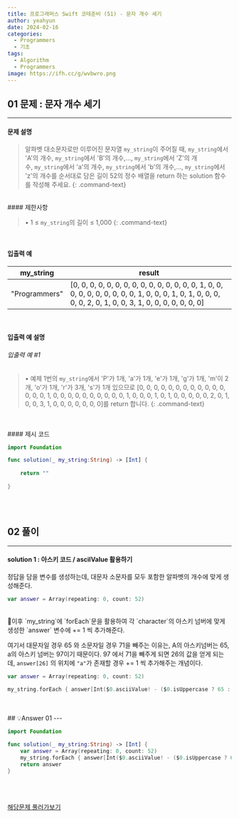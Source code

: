 ```yaml
---
title: 프로그래머스 Swift 코테준비 (51) - 문자 개수 세기
author: yeahyun
date: 2024-02-16
categories:
  - Programmers
  - 기초
tags:
  - Algorithm
  - Programmers
image: https://ifh.cc/g/wvbwro.png
---
```

## 01 문제 : 문자 개수 세기

---
#### 문제 설명

>알파벳 대소문자로만 이루어진 문자열 `my_string`이 주어질 때, `my_string`에서 'A'의 개수, `my_string`에서 'B'의 개수,..., `my_string`에서 'Z'의 개수, `my_string`에서 'a'의 개수, `my_string`에서 'b'의 개수,..., `my_string`에서 'z'의 개수를 순서대로 담은 길이 52의 정수 배열을 return 하는 solution 함수를 작성해 주세요.
{: .command-text}

<BR>
#### 제한사항

>• 1 ≤ `my_string`의 길이 ≤ 1,000
{: .command-text}
<BR>

#### 입출력 예

|my_string|result|
|---|---|
|"Programmers"|[0, 0, 0, 0, 0, 0, 0, 0, 0, 0, 0, 0, 0, 0, 0, 1, 0, 0, 0, 0, 0, 0, 0, 0, 0, 0, 1, 0, 0, 0, 1, 0, 1, 0, 0, 0, 0, 0, 2, 0, 1, 0, 0, 3, 1, 0, 0, 0, 0, 0, 0, 0]|

<BR>

#### 입출력 예 설명

###### 입출력 예 #1

>• 예제 1번의 `my_string`에서 'P'가 1개, 'a'가 1개, 'e'가 1개, 'g'가 1개, 'm'이 2개, 'o'가 1개, 'r'가 3개, 's'가 1개 있으므로 [0, 0, 0, 0, 0, 0, 0, 0, 0, 0, 0, 0, 0, 0, 0, 1, 0, 0, 0, 0, 0, 0, 0, 0, 0, 0, 1, 0, 0, 0, 1, 0, 1, 0, 0, 0, 0, 0, 2, 0, 1, 0, 0, 3, 1, 0, 0, 0, 0, 0, 0, 0]를 return 합니다.
{: .command-text}
<br>
<br>
#### 제시 코드

```swift
import Foundation

func solution(_ my_string:String) -> [Int] {
    
    return ""
    
}
```

<br>
<br>

## 02 풀이 
---

#### solution 1 : 아스키 코드 / ascilValue 활용하기

정답을 담을 변수를 생성하는데, 대문자 소문자를 모두 포함한 알파벳의 개수에 맞게 생성해준다.

```swift
var answer = Array(repeating: 0, count: 52)
```

<br>
이후 `my_string`에 `forEach`문을 활용하여 각 `character`의 아스키 넘버에 맞게 생성한 `answer` 변수에 += 1 씩 추가해준다.

여기서 대문자일 경우 65 와 소문자일 경우 71을 빼주는 이유는, A의 아스키넘버는 65, a의 아스키 넘버는 97이기 때문이다. 97 에서 71을 빼주게 되면 26의 값을 얻게 되는데,
`answer[26]` 의 위치에 `"a"`가 존재할 경우 += 1 씩 추가해주는 개념이다.
```swift
var answer = Array(repeating: 0, count: 52)
  
my_string.forEach { answer[Int($0.asciiValue! - ($0.isUppercase ? 65 : 71))] += 1 }
```

<br>
<br>
## 💡Answer 01
---

```swift
import Foundation

func solution(_ my_string:String) -> [Int] {
    var answer = Array(repeating: 0, count: 52)
    my_string.forEach { answer[Int($0.asciiValue! - ($0.isUppercase ? 65 : 71))] += 1 }
    return answer
}
```

<br>
<br>

[해당문제 풀러가보기](https://school.programmers.co.kr/learn/courses/30/lessons/181902)
